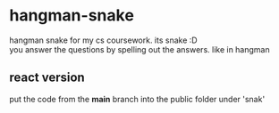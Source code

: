 # hangman-snake
hangman snake for my cs coursework. its snake :D<br>
you answer the questions by spelling out the answers. like in hangman

## react version
put the code from the **main** branch into the public folder under 'snak'<br>
